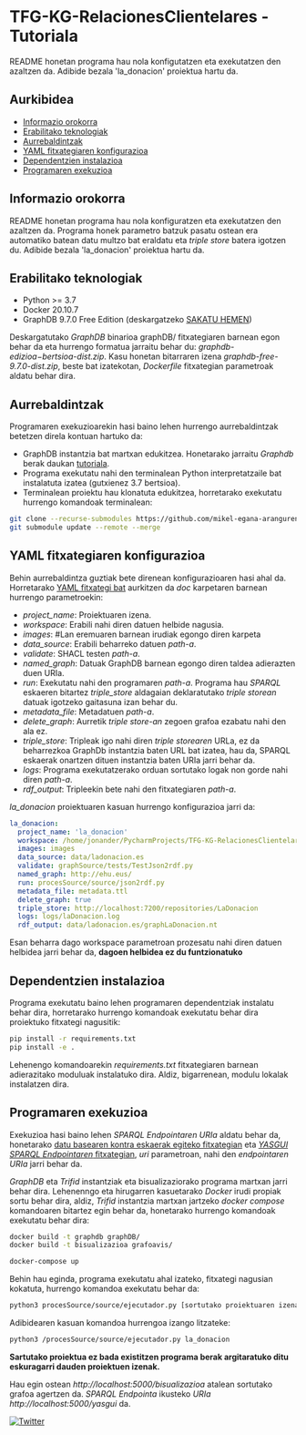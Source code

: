 # TFG-KG-RelacionesClientelares - Tutoriala

README honetan programa hau nola konfigutatzen eta exekutatzen den azaltzen da. Adibide bezala 'la_donacion' proiektua hartu da.

## Aurkibidea

- [Informazio orokorra](#informazio-orokorra)
- [Erabilitako teknologiak](#erabilitako-teknologiak)
- [Aurrebaldintzak](#aurrebaldintzak)
- [YAML fitxategiaren konfigurazioa](#yaml-fitxategiaren-konfigurazioa) 
- [Dependentzien instalazioa](#dependentzien-instalazioa)
- [Programaren exekuzioa](#programaren-exekuzioa)

## Informazio orokorra
README honetan programa hau nola konfiguratzen eta exekutatzen den azaltzen da. Programa honek parametro batzuk pasatu ostean era automatiko batean datu multzo bat eraldatu eta _triple store_ batera igotzen du. Adibide bezala 'la_donacion' proiektua hartu da.

## Erabilitako teknologiak
- Python >= 3.7
- Docker 20.10.7
- GraphDB 9.7.0 Free Edition (deskargatzeko [SAKATU HEMEN](https://www.ontotext.com/products/graphdb/download/))

Deskargatutako _GraphDB_ binarioa graphDB/ fitxategiaren barnean egon behar da eta hurrengo formatua jarraitu behar du: _graphdb-$edizioa-$bertsioa-dist.zip_. Kasu honetan bitarraren izena _graphdb-free-9.7.0-dist.zip_, beste bat izatekotan, _Dockerfile_ fitxategian parametroak aldatu behar dira.

## Aurrebaldintzak

Programaren exekuzioarekin hasi baino lehen hurrengo aurrebaldintzak betetzen direla kontuan hartuko da:

- GraphDB instantzia bat martxan edukitzea. Honetarako jarraitu _Graphdb_ berak daukan [tutoriala](https://graphdb.ontotext.com/documentation/free/free/run-desktop-installation.html).
- Programa exekutatu nahi den terminalean Python interpretatzaile bat instalatuta izatea (gutxienez 3.7 bertsioa).
- Terminalean proiektu hau klonatuta edukitzea, horretarako exekutatu hurrengo komandoak terminalean:
```bash
git clone --recurse-submodules https://github.com/mikel-egana-aranguren/TFG-KG-RelacionesClientelares
git submodule update --remote --merge
```
## YAML fitxategiaren konfigurazioa

Behin aurrebaldintza guztiak bete direnean konfigurazioaren hasi ahal da. Horretarako [YAML fitxategi bat](https://github.com/mikel-egana-aranguren/TFG-KG-RelacionesClientelares/blob/develop/doc/config.yml) aurkitzen da *doc* karpetaren barnean hurrengo parametroekin:

- _project_name_: Proiektuaren izena.
- _workspace_: Erabili nahi diren datuen helbide nagusia.
- _images_: #Lan eremuaren barnean irudiak egongo diren karpeta
- _data_source_: Erabili beharreko datuen _path-a_.
- _validate_: SHACL testen _path-a_.
- _named_graph_: Datuak GraphDB barnean egongo diren taldea adierazten duen URIa.
- _run_: Exekutatu nahi den programaren _path-a_. Programa hau _SPARQL_ eskaeren bitartez _triple_store_ aldagaian deklaratutako _triple storean_ datuak igotzeko gaitasuna izan behar du.
- _metadata_file_: Metadatuen _path-a_.
- _delete_graph_: Aurretik _triple store-an_ zegoen grafoa ezabatu nahi den ala ez.
- _triple_store_: Tripleak igo nahi diren _triple storearen_ URLa, ez da beharrezkoa GraphDb instantzia baten URL bat izatea, hau da, SPARQL eskaerak onartzen dituen instantzia baten URIa jarri behar da. 
- _logs_: Programa exekutatzerako orduan sortutako logak non gorde nahi diren _path-a_.
- _rdf_output_: Tripleekin bete nahi den fitxategiaren _path-a_.

_la_donacion_ proiektuaren kasuan hurrengo konfigurazioa jarri da: 
```yaml
la_donacion:
  project_name: 'la_donacion'
  workspace: /home/jonander/PycharmProjects/TFG-KG-RelacionesClientelares/
  images: images
  data_source: data/ladonacion.es
  validate: graphSource/tests/TestJson2rdf.py
  named_graph: http://ehu.eus/
  run: procesSource/source/json2rdf.py
  metadata_file: metadata.ttl
  delete_graph: true
  triple_store: http://localhost:7200/repositories/LaDonacion
  logs: logs/laDonacion.log
  rdf_output: data/ladonacion.es/graphLaDonacion.nt
```
Esan beharra dago workspace parametroan prozesatu nahi diren datuen helbidea jarri behar da, **dagoen helbidea ez du funtzionatuko**


## Dependentzien instalazioa
Programa exekutatu baino lehen programaren dependentziak instalatu behar dira, horretarako hurrengo komandoak exekutatu behar dira proiektuko fitxategi nagusitik:
```bash
pip install -r requirements.txt
pip install -e .
```
Lehenengo komandoarekin _requirements.txt_ fitxategiaren barnean adierazitako moduluak instalatuko dira. Aldiz, bigarrenean, modulu lokalak instalatzen dira.
## Programaren exekuzioa 
Exekuzioa hasi baino lehen _SPARQL Endpointaren URIa_ aldatu behar da, honetarako [datu basearen kontra eskaerak egiteko fitxategian](https://github.com/JonAnderAsua/grafoavis/blob/9a5e041b41208da4233531d3b3997fd672263e0e/public/js/db.js) eta [_YASGUI SPARQL Endpointaren_ fitxategian](https://github.com/JonAnderAsua/grafoavis/blob/master/public/yasgui.html), _uri_ parametroan, nahi den _endpointaren URIa_ jarri behar da. 

_GraphDB_ eta _Trifid_ instantziak eta bisualizaziorako programa martxan jarri behar dira. Lehenenngo eta hirugarren kasuetarako _Docker_ irudi propiak sortu behar dira, aldiz, _Trifid_ instantzia martxan jartzeko _docker compose_ komandoaren bitartez egin behar da, honetarako hurrengo komandoak exekutatu behar dira:
```bash
docker build -t graphdb graphDB/
docker build -t bisualizazioa grafoavis/

docker-compose up
```

Behin hau eginda, programa exekutatu ahal izateko, fitxategi nagusian kokatuta, hurrengo komandoa exekutatu behar da:
```bash
python3 procesSource/source/ejecutador.py [sortutako proiektuaren izena]
```

Adibidearen kasuan komandoa hurrengoa izango litzateke:
```bash
python3 /procesSource/source/ejecutador.py la_donacion
```

**Sartutako proiektua ez bada existitzen programa berak argitaratuko ditu eskuragarri dauden proiektuen izenak.**

Hau egin ostean _http://localhost:5000/bisualizazioa_ atalean sortutako grafoa agertzen da. _SPARQL Endpointa_ ikusteko _URIa http://localhost:5000/yasgui_ da.

[![Twitter](https://img.shields.io/twitter/url/https/twitter.com/jonan_bateria.svg?style=social&label=Follow%20%40jonan_bateria)](https://twitter.com/jonan_bateria)
